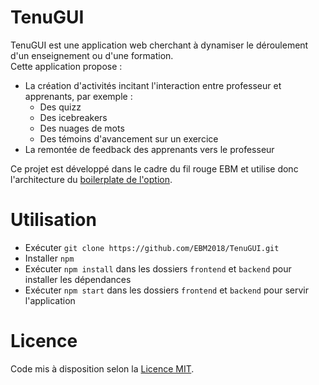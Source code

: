 # TenuGUI

TenuGUI est une application web cherchant à dynamiser le déroulement d'un enseignement ou d'une formation.  
Cette application propose :
* La création d'activités incitant l'interaction entre professeur et apprenants, par exemple :
    * Des quizz
    * Des icebreakers
    * Des nuages de mots
    * Des témoins d'avancement sur un exercice
* La remontée de feedback des apprenants vers le professeur

Ce projet est développé dans le cadre du fil rouge EBM et utilise donc l'architecture du [boilerplate de l'option](https://github.com/EBM2018/filrouge-boilerplate).

# Utilisation

* Exécuter ```git clone https://github.com/EBM2018/TenuGUI.git```
* Installer ```npm```
* Exécuter ```npm install``` dans les dossiers ```frontend``` et ```backend``` pour installer les dépendances
* Exécuter ```npm start``` dans les dossiers ```frontend``` et ```backend``` pour servir l'application

# Licence

Code mis à disposition selon la [Licence MIT](./LICENSE).